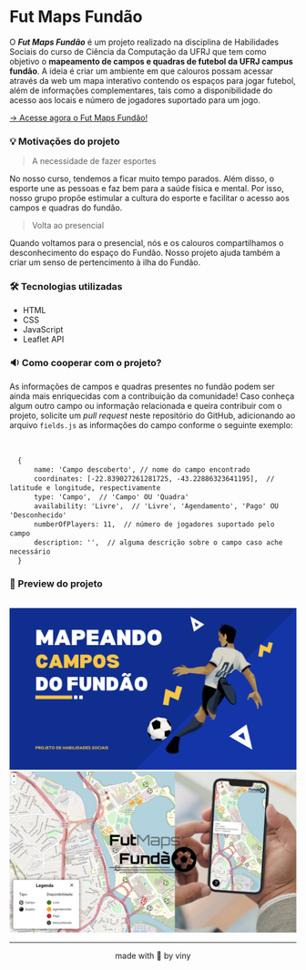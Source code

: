 # Fut Maps Fundão 

O ***Fut Maps Fundão*** é um projeto realizado na disciplina de Habilidades Sociais do curso de Ciência da Computação da UFRJ que tem como objetivo o **mapeamento de campos e quadras de futebol da UFRJ campus fundão**. A ideia é criar um ambiente em que calouros possam acessar através da web um mapa interativo contendo os espaços para jogar futebol, além de informações complementares, tais como a disponibilidade do acesso aos locais e número de jogadores suportado para um jogo.  

[→ Acesse agora o Fut Maps Fundão!](https://vlimass.github.io/fut-maps-fundao/)

### 💡 Motivações do projeto 

> A necessidade de fazer esportes 

No nosso curso, tendemos a ficar muito tempo parados. Além disso, o esporte une as pessoas e faz bem para a saúde física e mental. Por isso, nosso grupo propõe estimular a cultura do esporte e facilitar o acesso aos campos e quadras do fundão.

> Volta ao presencial

Quando voltamos para o presencial, nós e os calouros compartilhamos o desconhecimento do espaço do Fundão. Nosso projeto ajuda também a criar um senso de pertencimento à ilha do Fundão.


### 🛠 Tecnologias utilizadas

* HTML 
* CSS
* JavaScript
* Leaflet API

### 🔉 Como cooperar com o projeto?

As informações de campos e quadras presentes no fundão podem ser ainda mais enriquecidas com a contribuição da comunidade! Caso conheça algum outro campo ou informação relacionada e queira contribuir com o projeto, solicite um *pull request* neste repositório do GitHub, adicionando ao arquivo `fields.js` as informações do campo conforme o seguinte exemplo: 

<br>

```
  {
      name: 'Campo descoberto', // nome do campo encontrado
      coordinates: [-22.839027261281725, -43.22886323641195],  // latitude e longitude, respectivamente
      type: 'Campo',  // 'Campo' OU 'Quadra'
      availability: 'Livre',  // 'Livre', 'Agendamento', 'Pago' OU 'Desconhecido'
      numberOfPlayers: 11,  // número de jogadores suportado pelo campo 
      description: '',  // alguma descrição sobre o campo caso ache necessário
  }
```

### 📸 Preview do projeto

<br>

<img src="./images/capa.png" alt="Capa Mapeando Campos de Futebol">
<img src="./images/contra-capa.png" alt="Imagens do projeto">

<hr>
<div align="center">made with 🤍 by viny</div>
